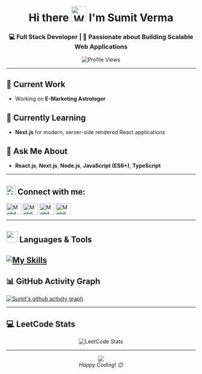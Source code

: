<div align="center">

# Hi there <img src="https://user-images.githubusercontent.com/72663882/171687151-bb31c996-c9d2-49c8-b593-734946893b23.gif" alt="Waving Hand" width="40" /> I'm Sumit Verma

### 💻 Full Stack Developer | 🚀 Passionate about Building Scalable Web Applications

<img src="https://komarev.com/ghpvc/?username=sumitvrma&label=Profile%20views&color=0e75b6&style=flat" alt="Profile Views" />

</div>

---

## 🔭 Current Work
- Working on **E-Marketing Astrologer**

## 🌱 Currently Learning
- **Next.js** for modern, server-side rendered React applications

## 💬 Ask Me About
- **React.js**, **Next.js**, **Node.js**, **JavaScript (ES6+)**, **TypeScript**

---

## <img src="https://raw.githubusercontent.com/Tarikul-Islam-Anik/Animated-Fluent-Emojis/master/Emojis/Hand%20gestures/Handshake.png" alt="Handshake" width="25" height="25" /> **Connect with me:**  

<p align="left">
<a href="mailto:jindalm55@gmail.com"  target="_blank"><img align="center" src="https://skillicons.dev/icons?i=gmail" alt="Mohit" height="30" width="40" /></a>
<a href="https://www.linkedin.com/in/mohit-jindal-ab40a825b/" target="_blank"><img align="center" src="https://skillicons.dev/icons?i=linkedin" alt="Mohit" height="30" width="40" /></a>
<a href="https://leetcode.com/u/Mohit_jindal22/"  target="_blank"><img align="center" src="https://raw.githubusercontent.com/rahuldkjain/github-profile-readme-generator/master/src/images/icons/Social/leet-code.svg" alt="Mohit" height="30" width="40" /></a>
<a href="https://www.instagram.com/mohit.jindal22/"  target="_blank"><img align="center"  src="https://skillicons.dev/icons?i=instagram" alt="Mohit" height="30" width="40" /></a>

</p>

---

## <img src="https://media2.giphy.com/media/QssGEmpkyEOhBCb7e1/giphy.gif" width="30" height="30" /> Languages & Tools

[![My Skills](https://skillicons.dev/icons?i=python,java,mysql,nextjs,html,css,bootstrap,js,jquery,react,expressjs,nodejs,postman,npm,mongodb,git,github,vscode,aws,linux,stackoverflow,docker,redux,angular,tailwindcss&perline=13)](#)
---

## 📊 GitHub Activity Graph
[![Sumit's github activity graph](https://github-readme-activity-graph.vercel.app/graph?username=sumitvrma&theme=github-compact)](https://github.com/sumitvrma/github-readme-activity-graph) 

---

## 💻 LeetCode Stats

<div align="center">
  <img src="https://leetcard.jacoblin.cool/sumit__verma___?theme=dark&font=Karma&ext=contest" alt="LeetCode Stats"/>
</div>

---

<div align="center">
  <img src="https://capsule-render.vercel.app/api?type=waving&color=gradient&height=100&section=footer"/>
  <br/>
  <i>Happy Coding! 😊</i>
</div>
